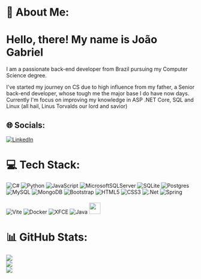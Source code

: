 # 💫 About Me:
# Hello, there! My name is João Gabriel</br>
I am a passionate back-end developer from Brazil pursuing my Computer Science degree.</br>

I've started my journey on CS due to high influence from my father, a Senior back-end developer, whose tough me the major base I do have now days. Currently I'm focus on improving my knowledge in ASP .NET Core, SQL and Linux (all hail, Linus Torvalds our lord and savior)

## 🌐 Socials:
[![LinkedIn](https://img.shields.io/badge/LinkedIn-%230077B5.svg?logo=linkedin&logoColor=white)](https://linkedin.com/in/jgvasconcellosmelao) 

# 💻 Tech Stack:
![C#](https://img.shields.io/badge/c%23-%23239120.svg?style=for-the-badge&logo=c-sharp&logoColor=white) ![Python](https://img.shields.io/badge/python-3670A0?style=for-the-badge&logo=python&logoColor=ffdd54) ![JavaScript](https://img.shields.io/badge/javascript-%23323330.svg?style=for-the-badge&logo=javascript&logoColor=%23F7DF1E) ![MicrosoftSQLServer](https://img.shields.io/badge/Microsoft%20SQL%20Server-CC2927?style=for-the-badge&logo=microsoft%20sql%20server&logoColor=white) ![SQLite](https://img.shields.io/badge/sqlite-%2307405e.svg?style=for-the-badge&logo=sqlite&logoColor=white) ![Postgres](https://img.shields.io/badge/postgres-%23316192.svg?style=for-the-badge&logo=postgresql&logoColor=white) ![MySQL](https://img.shields.io/badge/mysql-%2300000f.svg?style=for-the-badge&logo=mysql&logoColor=white) ![MongoDB](https://img.shields.io/badge/MongoDB-%234ea94b.svg?style=for-the-badge&logo=mongodb&logoColor=white) ![Bootstrap](https://img.shields.io/badge/bootstrap-%238511FA.svg?style=for-the-badge&logo=bootstrap&logoColor=white) ![HTML5](https://img.shields.io/badge/html5-%23E34F26.svg?style=for-the-badge&logo=html5&logoColor=white) ![CSS3](https://img.shields.io/badge/css3-%231572B6.svg?style=for-the-badge&logo=css3&logoColor=white) ![.Net](https://img.shields.io/badge/.NET-5C2D91?style=for-the-badge&logo=.net&logoColor=white) ![Spring](https://img.shields.io/badge/spring-%236DB33F.svg?style=for-the-badge&logo=spring&logoColor=white) ![Vite](https://img.shields.io/badge/vite-%23646CFF.svg?style=for-the-badge&logo=vite&logoColor=white) ![Docker](https://img.shields.io/badge/docker-%230db7ed.svg?style=for-the-badge&logo=docker&logoColor=white) ![XFCE](https://img.shields.io/badge/XFCE-%232284F2.svg?style=for-the-badge&logo=xfce&logoColor=white) ![Java](https://img.shields.io/badge/java-%23ED8B00.svg?style=for-the-badge&logo=openjdk&logoColor=white) <img src="https://media.tenor.com/images/ccb959edb41a02737755b2209ef7d97a/tenor.gif" style="width: 30px; padding-top: 20px;">
# 📊 GitHub Stats:
![](https://github-readme-stats.vercel.app/api?username=JGMelon22&theme=nord&hide_border=false&include_all_commits=false&count_private=false)<br/>
![](https://github-readme-streak-stats.herokuapp.com/?user=JGMelon22&theme=nord&hide_border=false)<br/>
![](https://github-readme-stats.vercel.app/api/top-langs/?username=JGMelon22&theme=nord&hide_border=false&include_all_commits=false&count_private=false&layout=compact)

<!-- Proudly created with GPRM ( https://gprm.itsvg.in ) -->
